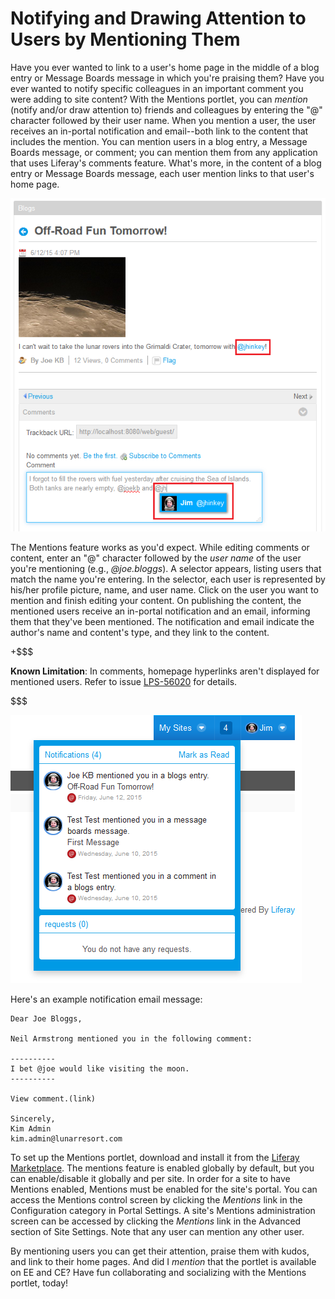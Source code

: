 # Notifying and Drawing Attention to Users by Mentioning Them [](id=notifying-and-drawing-attention-to-users-by-mentioning-them)

Have you ever wanted to link to a user's home page in the middle of a blog entry
or Message Boards message in which you're praising them? Have you ever wanted to
notify specific colleagues in an important comment you were adding to site
content? With the Mentions portlet, you can *mention* (notify and/or draw
attention to) friends and colleagues by entering the "@" character followed by
their user name. When you mention a user, the user receives an in-portal
notification and email--both link to the content that includes the mention. You
can mention users in a blog entry, a Message Boards message, or comment; you can
mention them from any application that uses Liferay's comments feature. What's
more, in the content of a blog entry or Message Boards message, each user
mention links to that user's home page. 

![Figure 1: By using the *mention* syntax in a blog entry, Message Boards message, or comment, you can link to a user's home page and notify the user with an email.](../../images/mentions-in-comment.png)

The Mentions feature works as you'd expect. While editing comments or content,
enter an "@" character followed by the *user name* of the user you're mentioning
(e.g., *@joe.bloggs*). A selector appears, listing users that match the name
you're entering. In the selector, each user is represented by his/her profile
picture, name, and user name. Click on the user you want to mention and finish
editing your content. On publishing the content, the mentioned users receive an
in-portal notification and an email, informing them that they've been mentioned.
The notification and email indicate the author's name and content's type, and
they link to the content. 

+$$$

**Known Limitation**: In comments, homepage hyperlinks aren't displayed for
mentioned users. Refer to issue
[LPS-56020](https://issues.liferay.com/browse/LPS-56020) for details. 

$$$

![Figure 2: The Notifications portlet informs you when and where you're mentioned.](../../images/mentions-notifications.png)

Here's an example notification email message:

	Dear Joe Bloggs,

	Neil Armstrong mentioned you in the following comment:

	----------
	I bet @joe would like visiting the moon.
	----------

	View comment.(link)

	Sincerely,
	Kim Admin
	kim.admin@lunarresort.com 

To set up the Mentions portlet, download and install it from the [Liferay
Marketplace](https://www.liferay.com/marketplace). The mentions feature is
enabled globally by default, but you can enable/disable it globally and per
site. In order for a site to have Mentions enabled, Mentions must be enabled for
the site's portal. You can access the Mentions control screen by clicking the
*Mentions* link in the Configuration category in Portal Settings. A site's
Mentions administration screen can be accessed by clicking the *Mentions* link
in the Advanced section of Site Settings. Note that any user can mention any
other user.

By mentioning users you can get their attention, praise them with kudos, and
link to their home pages. And did I *mention* that the portlet is available on
EE and CE? Have fun collaborating and socializing with the Mentions portlet,
today! 
